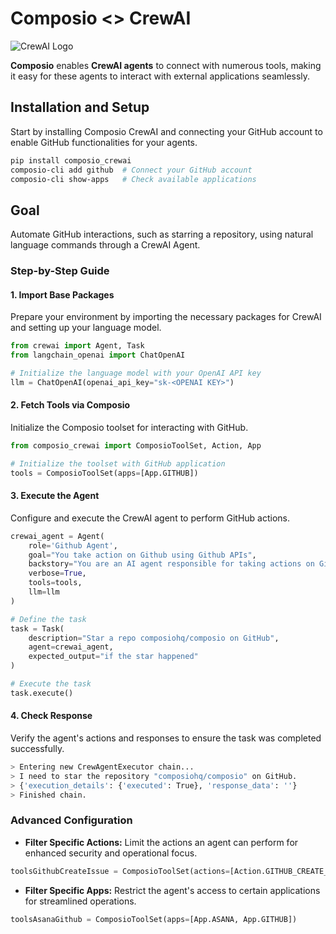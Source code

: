 # Composio <> CrewAI

![CrewAI Logo](https://i.imgur.com/jXeNUda.png)

**Composio** enables **CrewAI agents** to connect with numerous tools, making it easy for these agents to interact with external applications seamlessly.

## Installation and Setup

Start by installing Composio CrewAI and connecting your GitHub account to enable GitHub functionalities for your agents.

```bash
pip install composio_crewai
composio-cli add github  # Connect your GitHub account
composio-cli show-apps   # Check available applications
```

## Goal

Automate GitHub interactions, such as starring a repository, using natural language commands through a CrewAI Agent.

### Step-by-Step Guide

#### 1. Import Base Packages

Prepare your environment by importing the necessary packages for CrewAI and setting up your language model.

```python
from crewai import Agent, Task
from langchain_openai import ChatOpenAI

# Initialize the language model with your OpenAI API key
llm = ChatOpenAI(openai_api_key="sk-<OPENAI KEY>")
```

#### 2. Fetch Tools via Composio

Initialize the Composio toolset for interacting with GitHub.

```python
from composio_crewai import ComposioToolSet, Action, App

# Initialize the toolset with GitHub application
tools = ComposioToolSet(apps=[App.GITHUB])
```

#### 3. Execute the Agent

Configure and execute the CrewAI agent to perform GitHub actions.

```python
crewai_agent = Agent(
    role='Github Agent',
    goal="You take action on Github using Github APIs",
    backstory="You are an AI agent responsible for taking actions on Github on users' behalf using Github APIs",
    verbose=True,
    tools=tools,
    llm=llm
)

# Define the task
task = Task(
    description="Star a repo composiohq/composio on GitHub",
    agent=crewai_agent,
    expected_output="if the star happened"
)

# Execute the task
task.execute()
```

#### 4. Check Response

Verify the agent's actions and responses to ensure the task was completed successfully.

```bash
> Entering new CrewAgentExecutor chain...
> I need to star the repository "composiohq/composio" on GitHub.
> {'execution_details': {'executed': True}, 'response_data': ''}
> Finished chain.
```

### Advanced Configuration

- **Filter Specific Actions:** Limit the actions an agent can perform for enhanced security and operational focus.

```python
toolsGithubCreateIssue = ComposioToolSet(actions=[Action.GITHUB_CREATE_ISSUE])
```

- **Filter Specific Apps:** Restrict the agent's access to certain applications for streamlined operations.

```python
toolsAsanaGithub = ComposioToolSet(apps=[App.ASANA, App.GITHUB])
```
